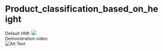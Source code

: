 # Product_classification_based_on_height
Default HMI:
<img src="https://github.com/thotranhuu99/Product_classification_based_on_height/blob/master/Images/Default_HMI.png">  
Demonstration video:  
![Alt Text](https://j.gifs.com/D1LLVx.gif)
